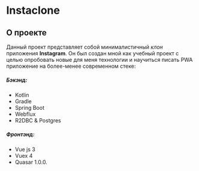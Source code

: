 # Instaclone
## О проекте

Данный проект представляет собой минималистичный *клон* приложения **Instagram**. Он был создан мной как учебный проект с целью опробовать новые для меня технологии и научиться писать PWA приложение на более-менее современном стеке:
##### Бэкэнд:
 - Kotlin
 - Gradle
 - Spring Boot
 - Webflux
 - R2DBC & Postgres
##### Фронтэнд:
 - Vue js 3
 - Vuex 4
 - Quasar 1.0.0.

